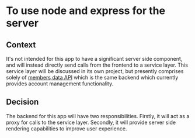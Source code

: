# To use node and express for the server

## Context

It's not intended for this app to have a significant server side component, and will instead directly send calls from the frontend to a service layer. This service layer will be discussed in its own project, but presently comprises solely of [members data API](https://github.com/guardian/members-data-api) which is the same backend which currently provides account management functionality.

## Decision

The backend for this app will have two responsibilities. Firstly, it will act as a proxy for calls to the service layer. Secondly, it will provide server side rendering capabilities to improve user experience.

